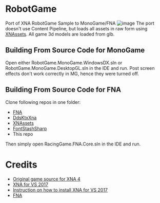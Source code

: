 # RobotGame
Port of XNA RobotGame Sample to MonoGame/FNA
![image](https://github.com/user-attachments/assets/312c7399-f7e3-478c-967d-db9f30f2841f)
The port doesn't use Content Pipeline, but loads all assets in raw form using [XNAssets](https://github.com/rds1983/XNAssets). All game 3d models are loaded from glb.

## Building From Source Code for MonoGame
Open either RobotGame.MonoGame.WindowsDX.sln or RobotGame.MonoGame.DesktopGL.sln in the IDE and run.
Post screen effects don't work correctly in MG, hence they were turned off.

## Building From Source Code for FNA

Clone following repos in one folder:
* [FNA](https://github.com/FNA-XNA/FNA)
* [DdsKtxXna](https://github.com/rds1983/DdsKtxXna)
* [XNAssets](https://github.com/rds1983/XNAssets)
* [FontStashSharp](https://github.com/FontStashSharp/FontStashSharp)
* This repo

Then simply open RacingGame.FNA.Core.sln in the IDE and run.

# Credits
* [Original game source for XNA 4](https://www.moddb.com/downloads/xna-40-robot-game)
* [XNA for VS 2017](https://github.com/SimonDarksideJ/XNAGameStudio)
* [Instruction on how to install XNA for VS 2017](https://gist.github.com/roy-t/2f089414078bf7218350e8c847951255)
* [FNA](https://fna-xna.github.io/)
